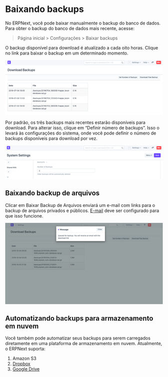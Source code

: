 # Baixando backups



No ERPNext, você pode baixar manualmente o backup do banco de dados. Para obter o backup do banco de dados mais recente, acesse:


> Página inicial > Configurações > Baixar backups


O backup disponível para download é atualizado a cada oito horas. Clique no link para baixar o backup em um determinado momento.


![Baixar backup](/files/download-backup-1.png)


Por padrão, os três backups mais recentes estarão disponíveis para download. Para alterar isso, clique em “Definir número de backups”. Isso o levará às configurações do sistema, onde você pode definir o número de backups disponíveis para download por vez.


![Baixar backup](/files/download-backup-2.png)


## Baixando backup de arquivos


Clicar em Baixar Backup de Arquivos enviará um e-mail com links para o backup de arquivos privados e públicos. [E-mail](/docs/pt/setting-up/email) deve ser configurado para que isso funcione.


![Baixar backup](/files/download-backup-files.png)


## Automatizando backups para armazenamento em nuvem


Você também pode automatizar seus backups para serem carregados diretamente em uma plataforma de armazenamento em nuvem. Atualmente, o ERPNext suporta:


1. Amazon S3
2. [Dropbox](/docs/pt/erpnext_integration/dropbox-backup)
3. [Google Drive](/docs/pt/erpnext_integration/google_drive)




